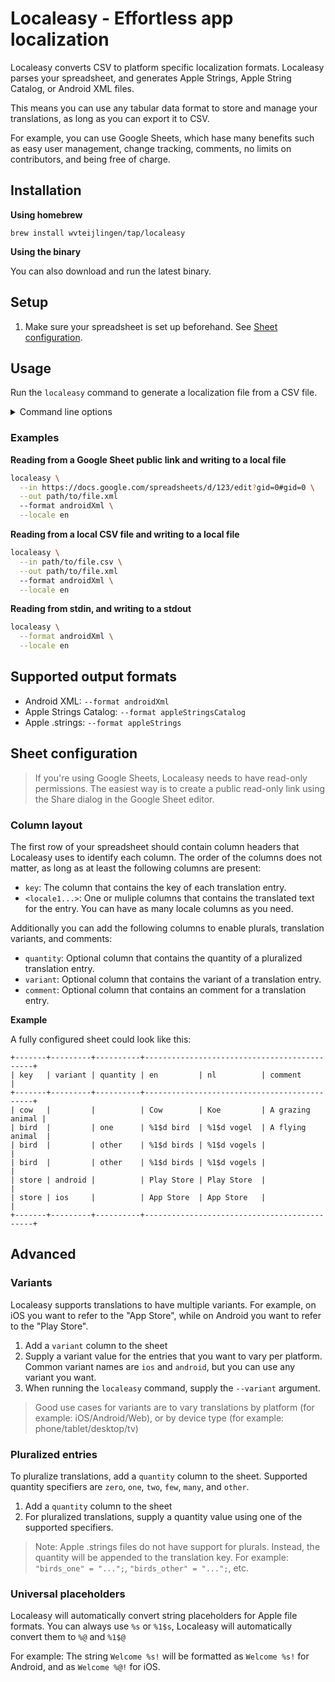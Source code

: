 # Localeasy - Effortless app localization

Localeasy converts CSV to platform specific localization formats. Localeasy parses your spreadsheet, and generates Apple Strings, Apple String Catalog, or Android XML files.

This means you can use any tabular data format to store and manage your translations, as long as you can export it to CSV.

For example, you can use Google Sheets, which hase many benefits such as easy user management, change tracking, comments, no limits on contributors, and being free of charge.

## Installation

**Using homebrew**

```
brew install wvteijlingen/tap/localeasy
```

**Using the binary**

You can also download and run the latest binary.

## Setup

1. Make sure your spreadsheet is set up beforehand. See [Sheet configuration](#sheet-configuration).

## Usage

Run the `localeasy` command to generate a localization file from a CSV file.

<details>

<summary>Command line options</summary>

```bash
  --in <in>               File path or http(s) URL to comma separated csv file.
                          If --in is not specified, input will be read from stdin
  --out <out>             Path to output file. If --out is not specified, output will be directed to stdout
  --format <format>       Output format. Either 'androidXml', 'appleStringsCatalog', or 'appleStrings'
  --locale <locale>       Output locale. Only applicable when format is 'androidXml' or 'appleStrings'
  --variant <variant>     Translation variant. Required when csv input contains translations with variants
```

</details>

### Examples

**Reading from a Google Sheet public link and writing to a local file**

```bash
localeasy \
  --in https://docs.google.com/spreadsheets/d/123/edit?gid=0#gid=0 \
  --out path/to/file.xml
  --format androidXml \
  --locale en
```

**Reading from a local CSV file and writing to a local file**

```bash
localeasy \
  --in path/to/file.csv \
  --out path/to/file.xml
  --format androidXml \
  --locale en
```

**Reading from stdin, and writing to a stdout**

```bash
localeasy \
  --format androidXml \
  --locale en
```

## Supported output formats

- Android XML: `--format androidXml`
- Apple Strings Catalog: `--format appleStringsCatalog`
- Apple .strings: `--format appleStrings`

## Sheet configuration

> If you're using Google Sheets, Localeasy needs to have read-only permissions.
> The easiest way is to create a public read-only link using the Share dialog in the Google Sheet editor.

### Column layout

The first row of your spreadsheet should contain column headers that Localeasy uses to identify each column.
The order of the columns does not matter, as long as at least the following columns are present:

- `key`: The column that contains the key of each translation entry.
- `<locale1...>`: One or muliple columns that contains the translated text for the entry. You can have as many locale columns as you need.

Additionally you can add the following columns to enable plurals, translation variants, and comments:

- `quantity`: Optional column that contains the quantity of a pluralized translation entry.
- `variant`: Optional column that contains the variant of a translation entry.
- `comment`: Optional column that contains an comment for a translation entry.

**Example**

A fully configured sheet could look like this:

```
+-------+---------+----------+---------------------------------------------+
| key   | variant | quantity | en         | nl          | comment          |
+-------+---------+----------+---------------------------------------------+
| cow   |         |          | Cow        | Koe         | A grazing animal |
| bird  |         | one      | %1$d bird  | %1$d vogel  | A flying animal  |
| bird  |         | other    | %1$d birds | %1$d vogels |                  |
| bird  |         | other    | %1$d birds | %1$d vogels |                  |
| store | android |          | Play Store | Play Store  |                  |
| store | ios     |          | App Store  | App Store   |                  |
+-------+---------+----------+---------------------------------------------+
```

## Advanced

### Variants

Localeasy supports translations to have multiple variants. For example, on iOS you want to refer to the "App Store", while on Android you want to refer to the "Play Store".

1. Add a `variant` column to the sheet
1. Supply a variant value for the entries that you want to vary per platform. Common variant names are `ios` and `android`, but you can use any variant you want.
1. When running the `localeasy` command, supply the `--variant` argument.

> Good use cases for variants are to vary translations by platform (for example: iOS/Android/Web),
or by device type (for example: phone/tablet/desktop/tv)

### Pluralized entries

To pluralize translations, add a `quantity` column to the sheet.
Supported quantity specifiers are `zero`, `one`, `two`, `few`, `many`, and `other`.

1. Add a `quantity` column to the sheet
1. For pluralized translations, supply a quantity value using one of the supported specifiers.

> Note: Apple .strings files do not have support for plurals. Instead, the quantity will be appended to the
translation key. For example: `"birds_one" = "...";`, `"birds_other" = "...";`, etc.   

### Universal placeholders

Localeasy will automatically convert string placeholders for Apple file formats.
You can always use `%s` or `%1$s`, Localeasy will automatically convert them to `%@` and `%1$@`

For example: The string `Welcome %s!` will be formatted as `Welcome %s!` for Android, and as `Welcome %@!` for iOS.
